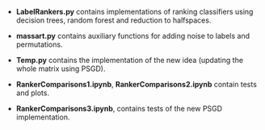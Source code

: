 - **LabelRankers.py** contains implementations of ranking classifiers using decision trees, random forest and reduction to halfspaces.

- **massart.py** contains auxiliary functions for adding noise to labels and permutations.

- **Temp.py** contains the implementation of the new idea (updating the whole matrix using PSGD).

- **RankerComparisons1.ipynb**, **RankerComparisons2.ipynb** contain tests and plots.

- **RankerComparisons3.ipynb**, contains tests of the new PSGD implementation.